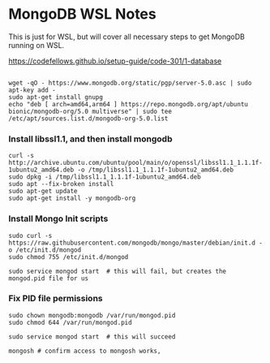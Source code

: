 # MongoDB WSL Notes

This is just for WSL, but will cover all necessary steps to get MongoDB running on WSL.

https://codefellows.github.io/setup-guide/code-301/1-database

```shell

wget -qO - https://www.mongodb.org/static/pgp/server-5.0.asc | sudo apt-key add -
sudo apt-get install gnupg
echo "deb [ arch=amd64,arm64 ] https://repo.mongodb.org/apt/ubuntu bionic/mongodb-org/5.0 multiverse" | sudo tee /etc/apt/sources.list.d/mongodb-org-5.0.list
```
### Install libssl1.1, and then install mongodb
```shell
curl -s http://archive.ubuntu.com/ubuntu/pool/main/o/openssl/libssl1.1_1.1.1f-1ubuntu2_amd64.deb -o /tmp/libssl1.1_1.1.1f-1ubuntu2_amd64.deb
sudo dpkg -i /tmp/libssl1.1_1.1.1f-1ubuntu2_amd64.deb
sudo apt --fix-broken install
sudo apt-get update
sudo apt-get install -y mongodb-org
```
### Install Mongo Init scripts
```shell
sudo curl -s https://raw.githubusercontent.com/mongodb/mongo/master/debian/init.d -o /etc/init.d/mongod
sudo chmod 755 /etc/init.d/mongod
```
```shell
sudo service mongod start  # this will fail, but creates the mongod.pid file for us
```
### Fix PID file permissions
```shell
sudo chown mongodb:mongodb /var/run/mongod.pid
sudo chmod 644 /var/run/mongod.pid

sudo service mongod start  # this will succeed
```
```shell
mongosh # confirm access to mongosh works, 

```
